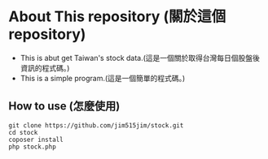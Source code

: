 # About This repository (關於這個 repository)

- This is abut get Taiwan's stock data.(這是一個關於取得台灣每日個股盤後資訊的程式碼。)
- This is a simple program.(這是一個簡單的程式碼。)

## How to use (怎麼使用)

```
git clone https://github.com/jim515jim/stock.git
cd stock
coposer install
php stock.php
```
